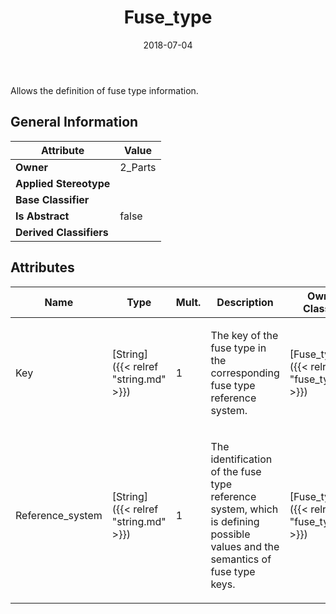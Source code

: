 ﻿---
title: Fuse_type
toc: false
type: specs
date: "2018-07-04"
draft: false
specification: KBL
version: 2.5
documentType: "Recommendation"
elementType: Class
classes:
  - Fuse_type
menu_name: kbl-2.5
---
Allows the definition of fuse type information.

## General Information

| Attribute               | Value |
|-------------------------|-------|
| **Owner**               | 2_Parts |
| **Applied Stereotype**  |   |
| **Base Classifier**     |   |
| **Is Abstract**         | false |
| **Derived Classifiers** |   |

## Attributes
|  Name  |  Type  |  Mult.  |  Description  |  Owning Classifier  |
|--------|--------|---------|---------------|--------------|
|Key | [String]({{< relref "string.md" >}}) | 1 | <p> The key of the fuse type in the corresponding fuse type reference system.      </p> | [Fuse_type]({{< relref "fuse_type.md" >}}) |
|Reference_system | [String]({{< relref "string.md" >}}) | 1 | <p> The identification of the fuse type reference system, which is defining possible values and the semantics of fuse type keys.      </p> | [Fuse_type]({{< relref "fuse_type.md" >}}) |

